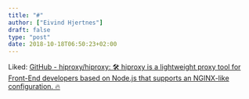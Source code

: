 ```yaml
---
title: "#"
author: ["Eivind Hjertnes"]
draft: false
type: "post"
date: 2018-10-18T06:50:23+02:00
---
```


Liked: [GitHub - hiproxy/hiproxy: 🛠
hiproxy is a lightweight proxy tool for Front-End developers based on
Node.js that supports an NGINX-like configuration. 🔥](https://github.com/hiproxy/hiproxy)
